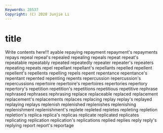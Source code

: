 ```yaml
---
Keywords: 28537
Copyright: (C) 2020 Junjie Li
---
```


# title

Write contents here!!!
ayable
repaying 
repayment 
repayment's 
repayments 
repays 
repeal 
repeal's 
repealed 
repealing 
repeals
repeat 
repeat's 
repeatable 
repeatably 
repeated 
repeatedly 
repeater 
repeater's 
repeaters 
repeating
repeats 
repel 
repellant 
repellant's 
repellants 
repelled 
repellent 
repellent's 
repellents 
repelling
repels 
repent 
repentance 
repentance's 
repentant 
repented 
repenting 
repents 
repercussion 
repercussion's
repercussions 
repertoire 
repertoire's 
repertoires 
repertories 
repertory 
repertory's 
repetition 
repetition's 
repetitions
repetitious 
repetitive 
rephrase 
rephrased 
rephrases 
rephrasing 
replace 
replaceable 
replaced 
replacement
replacement's 
replacements 
replaces 
replacing 
replay 
replay's 
replayed 
replaying 
replays 
replenish
replenished 
replenishes 
replenishing 
replenishment 
replenishment's 
replete 
repleted 
repletes 
repleting 
repletion
repletion's 
replica 
replica's 
replicas 
replicate 
replicated 
replicates 
replicating 
replication 
replication's
replications 
replied 
replies 
reply 
reply's 
replying 
report 
report's 
reportage 
